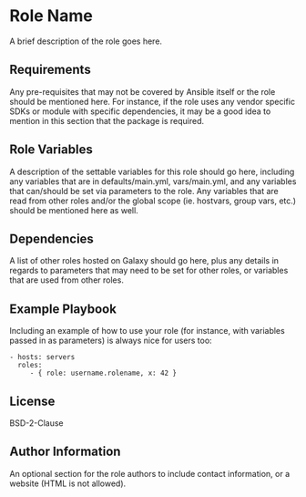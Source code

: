 Role Name
=========

A brief description of the role goes here.

Requirements
------------

Any pre-requisites that may not be covered by Ansible itself or the role should be mentioned here. For instance, if the role uses any vendor specific SDKs or module with specific dependencies, it may be a good idea to mention in this section that the package is required.

Role Variables
--------------

A description of the settable variables for this role should go here, including any variables that are in defaults/main.yml, vars/main.yml, and any variables that can/should be set via parameters to the role. Any variables that are read from other roles and/or the global scope (ie. hostvars, group vars, etc.) should be mentioned here as well.

Dependencies
------------

A list of other roles hosted on Galaxy should go here, plus any details in regards to parameters that may need to be set for other roles, or variables that are used from other roles.

Example Playbook
----------------

Including an example of how to use your role (for instance, with variables passed in as parameters) is always nice for users too:

    - hosts: servers
      roles:
         - { role: username.rolename, x: 42 }

License
-------

BSD-2-Clause

Author Information
------------------

An optional section for the role authors to include contact information, or a website (HTML is not allowed).
